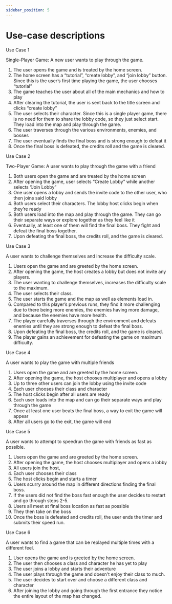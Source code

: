 ```yaml
---
sidebar_position: 5
---
```


# Use-case descriptions
Use Case 1 

Single-Player Game: A new user wants to play through the game. 
1. The user opens the game and is treated by the home screen. 
2. The home screen has a “tutorial”, “create lobby”, and “join lobby” button. Since this is the user’s first time playing the game, the user chooses “tutorial” 
3. The game teaches the user about all of the main mechanics and how to play 
4. After clearing the tutorial, the user is sent back to the title screen and clicks “create lobby” 
5. The user selects their character. Since this is a single player game, there is no need for them to share the lobby code, so they just select start. They load into the map and play through the game. 
6. The user traverses through the various environments, enemies, and bosses 
7. The user eventually finds the final boss and is strong enough to defeat it 
8. Once the final boss is defeated, the credits roll and the game is cleared. 

Use Case 2 

Two-Player Game: A user wants to play through the game with a friend 
1. Both users open the game and are treated by the home screen 
2. After opening the game, user selects “Create Lobby” while another selects “Join Lobby” 
3. One user opens a lobby and sends the invite code to the other user, who then joins said lobby 
4. Both users select their characters. The lobby host clicks begin when they’re ready 
5. Both users load into the map and play through the game. They can go their separate ways or explore together as they feel like it 
6. Eventually, at least one of them will find the final boss. They fight and defeat the final boss together. 
7. Upon defeating the final boss, the credits roll, and the game is cleared. 

Use Case 3 

A user wants to challenge themselves and increase the difficulty scale. 
1. Users open the game and are greeted by the home screen.  
2. After opening the game, the host creates a lobby but does not invite any players. 
3. The user wanting to challenge themselves, increases the difficulty scale to the maximum. 
4. The user selects their class. 
5. The user starts the game and the map as well as elements load in. 
6. Compared to this player’s previous runs, they find it more challenging due to there being more enemies, the enemies having more damage, and because the enemies have more health. 
7. The player carefully traverses through the environment and defeats enemies until they are strong enough to defeat the final boss. 
8. Upon defeating the final boss, the credits roll, and the game is cleared. 
9. The player gains an achievement for defeating the game on maximum difficulty. 

 

 

Use Case 4 

A user wants to play the game with multiple friends  

1. Users open the game and are greeted by the home screen.  
2. After opening the game, the host chooses multiplayer and opens a lobby 
3. Up to three other users can join the lobby using the invite code 
4. Each user chooses their class and character 
5. The host clicks begin after all users are ready 
6. Each user loads into the map and can go their separate ways and play through the game 
7. Once at least one user beats the final boss, a way to exit the game will appear 
8. After all users go to the exit, the game will end 

Use Case 5 

A user wants to attempt to speedrun the game with friends as fast as possible. 

1. Users open the game and are greeted by the home screen.  
2. After opening the game, the host chooses multiplayer and opens a lobby 
3. All users join the host,  
4. Each user chooses their class  
5. The host clicks begin and starts a timer 
6. Users scurry around the map in different directions finding the final boss.  
7. If the users did not find the boss fast enough the user decides to restart and go through steps 2-5. 
8. Users all meet at final boss location as fast as possible 
9. They then take on the boss 
10. Once the boss is defeated and credits roll, the user ends the timer and submits their speed run. 

 

Use Case 6 

A user wants to find a game that can be replayed multiple times with a different feel.  

1. User opens the game and is greeted by the home screen. 
2. The user then chooses a class and character he has yet to play 
3. The user joins a lobby and starts their adventure 
4. The user plays through the game and doesn't enjoy their class to much.  
5. The user decides to start over and choose a different class and character 
6. After joining the lobby and going through the first entrance they notice the entire layout of the map has changed.  
